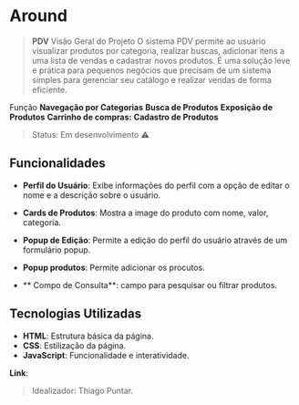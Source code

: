 # Around

> **PDV** Visão Geral do Projeto
> O sistema PDV permite ao usuário visualizar produtos por categoria, realizar buscas, adicionar itens a uma lista de vendas e cadastrar novos produtos. É uma solução leve e prática para pequenos negócios que precisam de um sistema simples para gerenciar seu catálogo e realizar vendas de forma eficiente.

Função
**Navegação por Categorias**
**Busca de Produtos**
**Exposição de Produtos**
**Carrinho de compras:**
**Cadastro de Produtos**

> Status: Em desenvolvimento ⚠️

## Funcionalidades

- **Perfil do Usuário**: Exibe informações do perfil com a opção de editar o nome e a descrição sobre o usuário.
- **Cards de Produtos**: Mostra a image do produto com nome, valor, categoria.

- **Popup de Edição**: Permite a edição do perfil do usuário através de um formulário popup.
- **Popup produtos**: Permite adicionar os procutos.
- ** Compo de Consulta**: campo para pesquisar ou filtrar produtos.

## Tecnologias Utilizadas

- **HTML**: Estrutura básica da página.
- **CSS**: Estilização da página.
- **JavaScript**: Funcionalidade e interatividade.

**Link**:

> Idealizador: Thiago Puntar.
